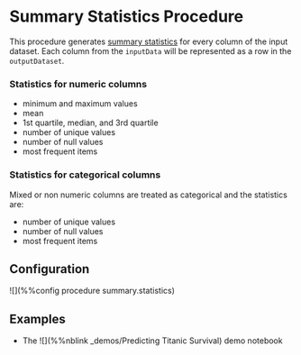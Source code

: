 # Summary Statistics Procedure

This procedure generates [summary statistics](https://en.wikipedia.org/wiki/Summary_statistics) 
for every column of the input dataset. Each column from the `inputData` 
will be represented as a row in the `outputDataset`.

### Statistics for numeric columns

* minimum and maximum values
* mean
* 1st quartile, median, and 3rd quartile
* number of unique values
* number of null values
* most frequent items

### Statistics for categorical columns

Mixed or non numeric columns are treated as categorical and the statistics are:

* number of unique values
* number of null values
* most frequent items

## Configuration

![](%%config procedure summary.statistics)

## Examples

* The ![](%%nblink _demos/Predicting Titanic Survival) demo notebook

